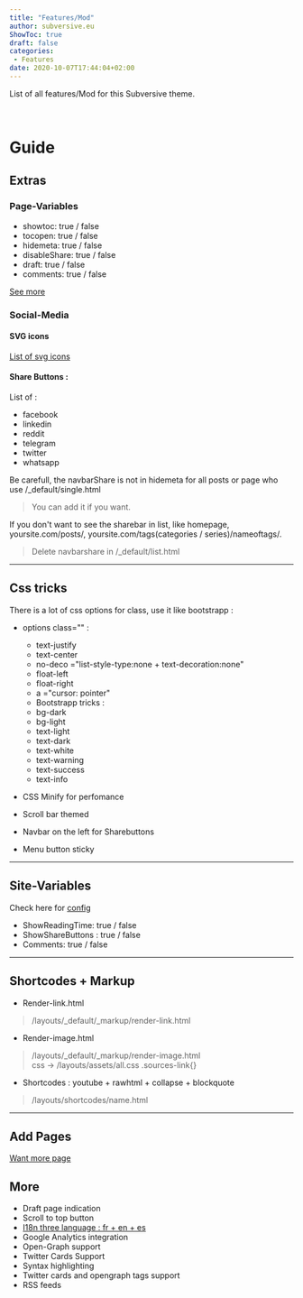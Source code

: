 ```yaml
---
title: "Features/Mod"
author: subversive.eu
ShowToc: true
draft: false
categories:
 - Features
date: 2020-10-07T17:44:04+02:00
---
```


List of all features/Mod for this Subversive theme.
<!--more-->​

# Guide

## Extras

### Page-Variables

- showtoc: true / false  
- tocopen: true / false  
- hidemeta: true / false
- disableShare: true / false  
- draft: true / false  
- comments: true / false  

[See more](https://subversive-eu.github.io/hugo-subversive/posts/install/#page-variables)

### Social-Media

#### SVG icons

[List of svg icons](https://subversive-eu.github.io/hugo-subversive/posts/utilisation/)

#### Share Buttons :

List of :

* facebook 
* linkedin
* reddit
* telegram
* twitter
* whatsapp

Be carefull, the navbarShare is not in hidemeta for all posts or page who use /_default/single.html
> You can add it if you want.

If you don't want to see the sharebar in list, like homepage, yoursite.com/posts/, yoursite.com/tags(categories / series)/nameoftags/.
> Delete navbarshare in /_default/list.html 

---

## Css tricks

There is a lot of css options for class, use it like bootstrapp :

* options class="" :  
  * text-justify  
  * text-center  
  * no-deco ="list-style-type:none + text-decoration:none"  
  * float-left  
  * float-right  
  *  a ="cursor: pointer"  
  - Bootstrapp tricks :  
   * bg-dark  
   * bg-light  
   * text-light  
   * text-dark  
   * text-white  
   * text-warning  
   * text-success  
   * text-info  


* CSS Minify for perfomance
* Scroll bar themed
* Navbar on the left for Sharebuttons
* Menu button sticky

---

## Site-Variables

Check here for [config](https://subversive-eu.github.io/hugo-subversive/posts/install/#configyml)

- ShowReadingTime: true / false  
- ShowShareButtons : true / false
- Comments: true / false

---

## Shortcodes + Markup

* Render-link.html
> /layouts/_default/_markup/render-link.html

* Render-image.html
> /layouts/_default/_markup/render-image.html  
> css -> /layouts/assets/all.css  .sources-link{}

* Shortcodes : youtube + rawhtml + collapse + blockquote 
> /layouts/shortcodes/name.html

---

## Add Pages

[Want more page](https://subversive-eu.github.io/hugo-subversive/about/)

## More

* Draft page indication
* Scroll to top button
* [I18n three language : fr + en + es](https://subversive-eu.github.io/hugo-subversive/posts/installation/#i18-language)
* Google Analytics integration
* Open-Graph support
* Twitter Cards Support
* Syntax highlighting
* Twitter cards and opengraph tags support
* RSS feeds
